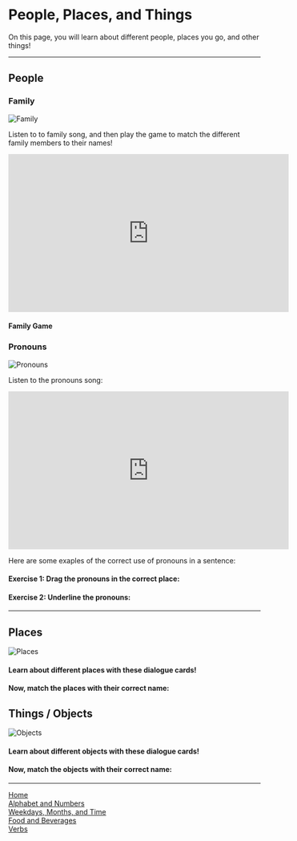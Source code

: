 <h1>People, Places, and Things</h1>

<p>On this page, you will learn about different people, places you go, and other things!</p>

<hr>

<h2>People</h2>

<h3>Family</h3>
<img src="https://us.123rf.com/450wm/rastudio/rastudio1712/rastudio171200007/90915670-stock-vector-positive-multiracial-parents-with-three-biracial-kids-traveling-together-traveling-family-checking-a.jpg?ver=6" alt="Family">

<p>Listen to to family song, and then play the game to match the different family members to their names!</p>
<iframe width="560" height="315" src="https://www.youtube.com/embed/NVEzzzia8Yo" frameborder="0" allow="accelerometer; autoplay; encrypted-media; gyroscope; picture-in-picture" allowfullscreen></iframe>

<h4>Family Game</h4>



<h3>Pronouns</h3>
<img src="https://www.kidsworldfun.com/images/elearning/personal-pronouns.png" alt="Pronouns">

<p>Listen to the pronouns song:</p>
<iframe width="560" height="315" src="https://www.youtube.com/embed/koZFca8AkT0" frameborder="0" allow="accelerometer; autoplay; encrypted-media; gyroscope; picture-in-picture" allowfullscreen></iframe>

<p>Here are some exaples of the correct use of pronouns in a sentence:</p>

<h4>Exercise 1: Drag the pronouns in the correct place:</h4>

<h4>Exercise 2: Underline the pronouns:</h4>

<hr>

<h2>Places</h2>
<img src="https://ak6.picdn.net/shutterstock/videos/12981236/thumb/1.jpg" alt="Places">

<h4>Learn about different places with these dialogue cards!</h4>

<h4>Now, match the places with their correct name:</h4>


<h2>Things / Objects</h2>
<img src="https://st2.depositphotos.com/3827765/6621/v/950/depositphotos_66218765-stock-illustration-set-of-simple-cartoon-school.jpg" alt="Objects">

<h4>Learn about different objects with these dialogue cards!</h4>

<h4>Now, match the objects with their correct name:</h4>


<hr>
<a href="index.html">Home</a> <br>
 <a href="alphabetandnumbers.html">Alphabet and Numbers</a> <br>
 <a href="weekdaysmonthsandtime.html">Weekdays, Months, and Time</a> <br>
 <a href="foodandbeverages.html">Food and Beverages</a> <br>
 <a href="verbs.html">Verbs</a>

